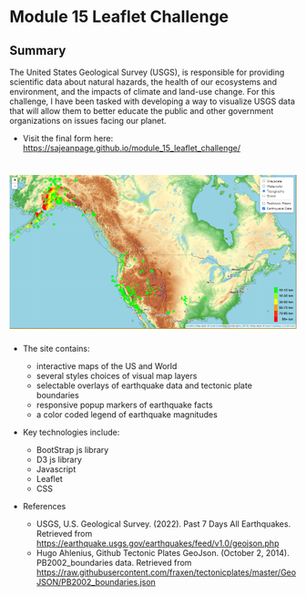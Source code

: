 # Module 15 Leaflet Challenge
## Summary

The United States Geological Survey (USGS), is responsible for providing scientific data about natural hazards, the health of our ecosystems and environment, and the impacts of climate and land-use change. For this challenge, I have been tasked with developing a way to visualize USGS data that will allow them to better educate the public and other government organizations on issues facing our planet.  
- Visit the final form here:  https://sajeanpage.github.io/module_15_leaflet_challenge/

# ![banner](Images/topo_map.PNG)
- The site contains:
  - interactive maps of the US and World
  - several styles choices of visual map layers 
  - selectable overlays of earthquake data and tectonic plate boundaries
  - responsive popup markers of earthquake facts
  - a color coded legend of earthquake magnitudes
 
- Key technologies include:
  - BootStrap js library
  - D3 js library  
  - Javascript
  - Leaflet
  - CSS
  

- References
  - USGS, U.S. Geological Survey. (2022). Past 7 Days All Earthquakes. Retrieved from https://earthquake.usgs.gov/earthquakes/feed/v1.0/geojson.php
  - Hugo Ahlenius, Github Tectonic Plates GeoJson. (October 2, 2014). PB2002_boundaries data. Retrieved from https://raw.githubusercontent.com/fraxen/tectonicplates/master/GeoJSON/PB2002_boundaries.json
